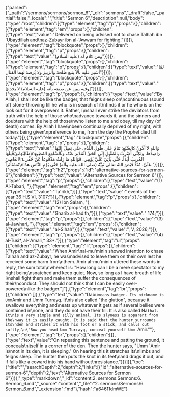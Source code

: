 {"parsed":{"_path":"/sermons/sermons/sermon_6","_dir":"sermons","_draft":false,"_partial":false,"_locale":"","title":"Sermon 6","description":null,"body":{"type":"root","children":[{"type":"element","tag":"p","props":{},"children":[{"type":"element","tag":"em","props":{},"children":[{"type":"text","value":"Delivered on being advised not to chase Talhah ibn 'Ubaydillah and\naz-Zubayr ibn al-'Awwam for fighting."}]}]},{"type":"element","tag":"blockquote","props":{},"children":[{"type":"element","tag":"p","props":{},"children":[{"type":"text","value":"ومن كلام له (عليه السلام)"}]}]},{"type":"element","tag":"blockquote","props":{},"children":[{"type":"element","tag":"p","props":{},"children":[{"type":"text","value":"لمّا أشير عليه بألاّ يتبع طلحةَ والزبيرَ ولا يُرصدَ لهما القتال"}]}]},{"type":"element","tag":"blockquote","props":{},"children":[{"type":"element","tag":"p","props":{},"children":[{"type":"text","value":"[وفيه يبين عن صفته بأنه (عليه السلام) لا يخدع]"}]}]},{"type":"element","tag":"p","props":{},"children":[{"type":"text","value":"By Allah, I shall not be like the badger, that feigns sleep on\ncontinuous (sound of) stone-throwing till he who is in search of it\nfinds it or he who is on the look out for it overpowers it. Rather, I\nshall ever strike the deviators from truth with the help of those who\nadvance towards it, and the sinners and doubters with the help of those\nwho listen to me and obey, till my day (of death) comes. By Allah I have\nbeen continually deprived of my right, with others being given\npreference to me, from the day the Prophet died till today."}]},{"type":"element","tag":"blockquote","props":{},"children":[{"type":"element","tag":"p","props":{},"children":[{"type":"text","value":"وَاللهِ لاَ أَكُونُ كالضَّبُعِ: تَنَامُ عَلى طُولِ اللَّدْمِ، حَتَّى يَصِلَ إِلَيْهَا طَالِبُهَا،وَيَخْتِلَهَا\nرَاصِدُها، وَلكِنِّي أَضْرِبُ بِالمُقْبِلِ إِلَى الحَقِّ المُدْبِرَ عَنْهُ، وَبِالسَّامِعِ المُطِيعِ العَاصِيَ\nالمُريبَ أَبَداً، حَتَّى يَأْتِيَ عَلَيَّ يَوْمِي. فَوَاللهِ مَا زِلتُ مَدْفُوعاً عَنْ حَقِّي، مُسْتَأْثَراً\nعَلَيَّ، مُنْذُ قَبَضَ اللهُ تعالى نَبِيَّهُ (صلى الله عليه وآله) حَتَّى يَوْمِ النَّاسِ هذَا."}]}]},{"type":"element","tag":"h2","props":{"id":"alternative-sources-for-sermon-6"},"children":[{"type":"text","value":"Alternative Sources for Sermon 6"}]},{"type":"element","tag":"p","props":{},"children":[{"type":"text","value":"(1) Al-Tabari, "},{"type":"element","tag":"em","props":{},"children":[{"type":"text","value":"Ta'rikh,"}]},{"type":"text","value":" events of the year 36 H.S VI, 3107;"}]},{"type":"element","tag":"p","props":{},"children":[{"type":"text","value":"(2) Ibn Salam, "},{"type":"element","tag":"em","props":{},"children":[{"type":"text","value":"Gharib al-hadith,"}]},{"type":"text","value":" 174;"}]},{"type":"element","tag":"p","props":{},"children":[{"type":"text","value":"(3) al-Jawhari, "},{"type":"element","tag":"em","props":{},"children":[{"type":"text","value":"al-Sihah"}]},{"type":"text","value":", V, 2026;"}]},{"type":"element","tag":"p","props":{},"children":[{"type":"text","value":"(4) al-Tusi*, al-'Amali,* 33*."}]},{"type":"element","tag":"ul","props":{},"children":[{"type":"element","tag":"li","props":{},"children":[{"type":"text","value":"When Amir\nal-mu'minin showed intention to chase Talhah and az-Zubayr, he was\nadvised to leave them on their own lest he received some harm from\nthem. Amir al-mu'minin uttered these words in reply, the sum total\nwhereof is: \"How long can I be a mere spectator to my right being\nsnatched and keep quiet. Now, so long as I have breath of life I\nshall fight them and make them suffer the consequences of their\nconduct. They should not think that I can be easily over-powered\nlike the badger.\"]"},{"type":"element","tag":"br","props":{},"children":[]},{"type":"text","value":"Dabu` means badger. Its nickname is Umm `Amir and Umm Turrayq. It\nis also called \"the glutton\", because it swallows everything and\neats up whatever it gets as if several bellies were contained in\none, and they do not have their fill. It is also called Na`thal. It\nis a very simple and silly animal. Its slyness is apparent from the\nway it is easily caught. It is said that the hunter surrounds its\nden and strikes it with his foot or a stick, and calls out softly,\n\"Bow you head Umm Turrayq, conceal yourself Umm `Amir.\""},{"type":"element","tag":"br","props":{},"children":[]},{"type":"text","value":"On repeating this sentence and patting the ground, it conceals\nitself in a corner of the den. Then the hunter says, \"Umm `Amir is\nnot in its den, it is sleeping.\" On hearing this it stretches its\nlimbs and feigns sleep. The hunter then puts the knot in its feet\nand drags it out, and if falls like a coward into his hand without\nresistance."}]}]}],"toc":{"title":"","searchDepth":2,"depth":2,"links":[{"id":"alternative-sources-for-sermon-6","depth":2,"text":"Alternative Sources for Sermon 6"}]}},"_type":"markdown","_id":"content:2. sermons:Sermons:6. Sermon_6.md","_source":"content","_file":"2. sermons/Sermons/6. Sermon_6.md","_extension":"md"},"hash":"a64611dmWE"}